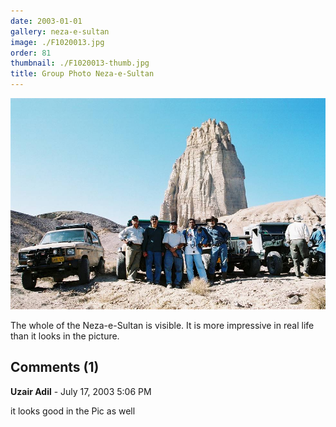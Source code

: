```yaml
---
date: 2003-01-01
gallery: neza-e-sultan
image: ./F1020013.jpg
order: 81
thumbnail: ./F1020013-thumb.jpg
title: Group Photo Neza-e-Sultan
---
```


![Group Photo Neza-e-Sultan](./F1020013.jpg)

The whole of the Neza-e-Sultan is visible. It is more impressive in real life than it looks in the picture.

<div id="comments">

## Comments (1)

<div id="comment">

**Uzair Adil** - July 17, 2003  5:06 PM

it looks good in the Pic as well

</div>

</div>